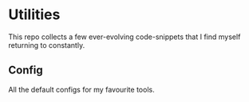 # Utilities

This repo collects a few ever-evolving code-snippets that I find myself returning to constantly.

## Config

All the default configs for my favourite tools.
